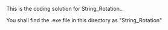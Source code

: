 This is the coding solution for String_Rotation..

You shall find the .exe file in this directory as "String_Rotation"

